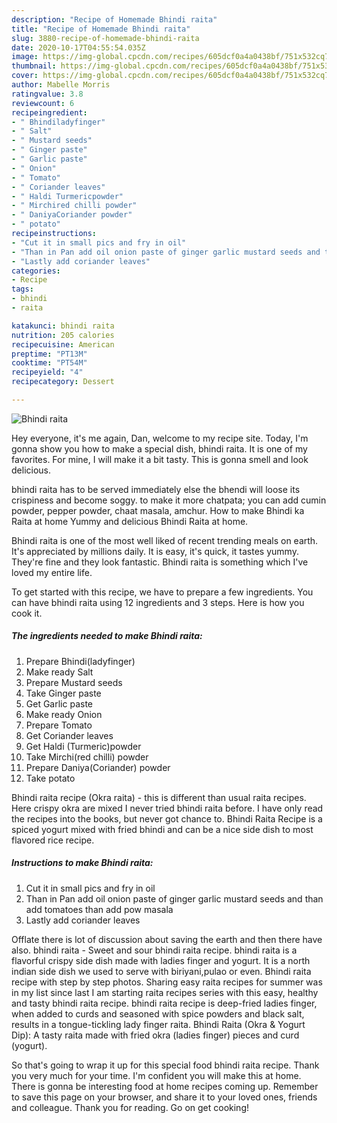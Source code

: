 ```yaml
---
description: "Recipe of Homemade Bhindi raita"
title: "Recipe of Homemade Bhindi raita"
slug: 3880-recipe-of-homemade-bhindi-raita
date: 2020-10-17T04:55:54.035Z
image: https://img-global.cpcdn.com/recipes/605dcf0a4a0438bf/751x532cq70/bhindi-raita-recipe-main-photo.jpg
thumbnail: https://img-global.cpcdn.com/recipes/605dcf0a4a0438bf/751x532cq70/bhindi-raita-recipe-main-photo.jpg
cover: https://img-global.cpcdn.com/recipes/605dcf0a4a0438bf/751x532cq70/bhindi-raita-recipe-main-photo.jpg
author: Mabelle Morris
ratingvalue: 3.8
reviewcount: 6
recipeingredient:
- " Bhindiladyfinger"
- " Salt"
- " Mustard seeds"
- " Ginger paste"
- " Garlic paste"
- " Onion"
- " Tomato"
- " Coriander leaves"
- " Haldi Turmericpowder"
- " Mirchired chilli powder"
- " DaniyaCoriander powder"
- " potato"
recipeinstructions:
- "Cut it in small pics and fry in oil"
- "Than in Pan add oil onion paste of ginger garlic mustard seeds and than add tomatoes than add pow masala"
- "Lastly add coriander leaves"
categories:
- Recipe
tags:
- bhindi
- raita

katakunci: bhindi raita 
nutrition: 205 calories
recipecuisine: American
preptime: "PT13M"
cooktime: "PT54M"
recipeyield: "4"
recipecategory: Dessert

---
```



![Bhindi raita](https://img-global.cpcdn.com/recipes/605dcf0a4a0438bf/751x532cq70/bhindi-raita-recipe-main-photo.jpg)

Hey everyone, it's me again, Dan, welcome to my recipe site. Today, I'm gonna show you how to make a special dish, bhindi raita. It is one of my favorites. For mine, I will make it a bit tasty. This is gonna smell and look delicious.

bhindi raita has to be served immediately else the bhendi will loose its crispiness and become soggy. to make it more chatpata; you can add cumin powder, pepper powder, chaat masala, amchur. How to make Bhindi ka Raita at home Yummy and delicious Bhindi Raita at home.

Bhindi raita is one of the most well liked of recent trending meals on earth. It's appreciated by millions daily. It is easy, it's quick, it tastes yummy. They're fine and they look fantastic. Bhindi raita is something which I've loved my entire life.


To get started with this recipe, we have to prepare a few ingredients. You can have bhindi raita using 12 ingredients and 3 steps. Here is how you cook it.

<!--inarticleads1-->

##### The ingredients needed to make Bhindi raita:

1. Prepare  Bhindi(ladyfinger)
1. Make ready  Salt
1. Prepare  Mustard seeds
1. Take  Ginger paste
1. Get  Garlic paste
1. Make ready  Onion
1. Prepare  Tomato
1. Get  Coriander leaves
1. Get  Haldi (Turmeric)powder
1. Take  Mirchi(red chilli) powder
1. Prepare  Daniya(Coriander) powder
1. Take  potato


Bhindi raita recipe (Okra raita) - this is different than usual raita recipes. Here crispy okra are mixed I never tried bhindi raita before. I have only read the recipes into the books, but never got chance to. Bhindi Raita Recipe is a spiced yogurt mixed with fried bhindi and can be a nice side dish to most flavored rice recipe. 

<!--inarticleads2-->

##### Instructions to make Bhindi raita:

1. Cut it in small pics and fry in oil
1. Than in Pan add oil onion paste of ginger garlic mustard seeds and than add tomatoes than add pow masala
1. Lastly add coriander leaves


Offlate there is lot of discussion about saving the earth and then there have also. bhindi raita - Sweet and sour bhindi raita recipe. bhindi raita is a flavorful crispy side dish made with ladies finger and yogurt. It is a north indian side dish we used to serve with biriyani,pulao or even. Bhindi raita recipe with step by step photos. Sharing easy raita recipes for summer was in my list since last I am starting raita recipes series with this easy, healthy and tasty bhindi raita recipe. bhindi raita recipe is deep-fried ladies finger, when added to curds and seasoned with spice powders and black salt, results in a tongue-tickling lady finger raita. Bhindi Raita (Okra &amp; Yogurt Dip): A tasty raita made with fried okra (ladies finger) pieces and curd (yogurt). 

So that's going to wrap it up for this special food bhindi raita recipe. Thank you very much for your time. I'm confident you will make this at home. There is gonna be interesting food at home recipes coming up. Remember to save this page on your browser, and share it to your loved ones, friends and colleague. Thank you for reading. Go on get cooking!
